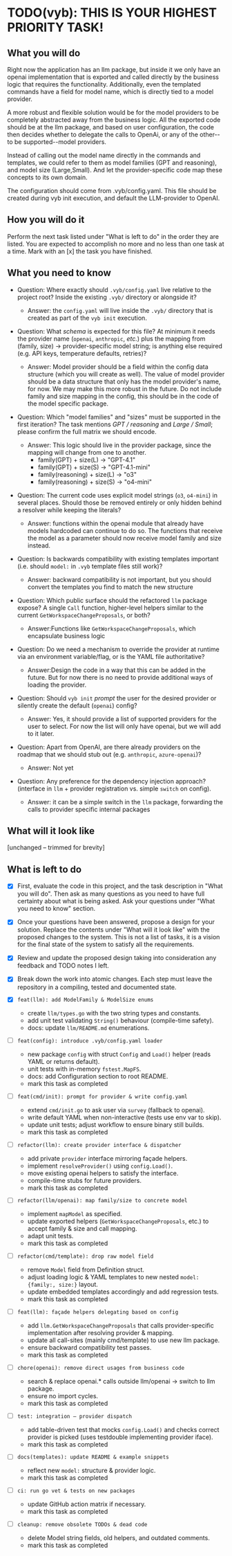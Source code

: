 # TODO(vyb): THIS IS YOUR HIGHEST PRIORITY TASK!

## What you will do
Right now the application has an llm package, but inside it we only have
an openai implementation that is exported and called directly by the
business logic that requires the functionality. Additionally, even the
templated commands have a field for model name, which is directly tied
to a model provider.

A more robust and flexible solution would be for the model providers to
be completely abstracted away from the business logic. All the exported
code should be at the llm package, and based on user configuration, the
code then decides whether to delegate the calls to OpenAi, or any of the
other--to be supported--model providers.

Instead of calling out the model name directly in the commands and
templates, we could refer to them as model families (GPT and reasoning),
and model size (Large,Small). And let the provider-specific code map
these concepts to its own domain.

The configuration should come from .vyb/config.yaml. This file should be
created during vyb init execution, and default the LLM-provider to
OpenAI.

## How you will do it
Perform the next task listed under "What is left to do" in the order
they are listed. You are expected to accomplish no more and no less than
one task at a time. Mark with an [x] the task you have finished.

## What you need to know
- Question: Where exactly should `.vyb/config.yaml` live relative to the
  project root?  Inside the existing `.vyb/` directory or alongside it?
  - Answer: the `config.yaml` will live inside the `.vyb/` directory that
    is created as part of the `vyb init` execution.

- Question: What *schema* is expected for this file?  At minimum it needs
  the provider name (`openai`, `anthropic`, *etc.*) plus the mapping from
  (family, size) → provider-specific model string; is anything else
  required (e.g. API keys, temperature defaults, retries)?
  - Answer: Model provider should be a field within the config data
    structure (which you will create as well). The value of model
    provider should be a data structure that only has the model
    provider's name, for now. We may make this more robust in the
    future. Do not include family and size mapping in the config, this
    should be in the code of the model specific package.

- Question: Which "model families" and "sizes" must be supported in the
  first iteration?  The task mentions *GPT / reasoning* and *Large /
  Small*; please confirm the full matrix we should encode.
  - Answer: This logic should live in the provider package, since the
    mapping will change from one to another.
    - family(GPT) + size(L) -> "GPT-4.1"
    - family(GPT) + size(S) -> "GPT-4.1-mini"
    - family(reasoning) + size(L) -> "o3"
    - family(reasoning) + size(S) -> "o4-mini" 

- Question: The current code uses explicit model strings (`o3`,
  `o4-mini`) in several places.  Should those be removed entirely or only
  hidden behind a resolver while keeping the literals?
  - Answer: functions within the openai module that already have models
    hardcoded can continue to do so. The functions that receive the
    model as a parameter should now receive model family and size
    instead. 

- Question: Is backwards compatibility with existing templates important
  (i.e. should `model:` in `.vyb` template files still work)?
  - Answer: backward compatibility is not important, but you should
    convert the templates you find to match the new structure

- Question: Which public surface should the refactored `llm` package
  expose?  A single `Call` function, higher-level helpers similar to the
  current `GetWorkspaceChangeProposals`, or both?
  - Answer:Functions like `GetWorkspaceChangeProposals`, which
    encapsulate business logic

- Question: Do we need a mechanism to override the provider at runtime
  via an environment variable/flag, or is the YAML file authoritative?
  - Answer:Design the code in a way that this can be added in the
    future. But for now there is no need to provide additional ways of
    loading the provider.

- Question: Should `vyb init` *prompt* the user for the desired provider
  or silently create the default (`openai`) config?
  - Answer: Yes, it should provide a list of supported providers for the
    user to select. For now the list will only have openai, but we will
    add to it later.

- Question: Apart from OpenAI, are there already providers on the
  roadmap that we should stub out (e.g. `anthropic`, `azure-openai`)?
  - Answer: Not yet

- Question: Any preference for the dependency injection approach?
  (interface in `llm` + provider registration vs. simple `switch` on
  config).
  - Answer: it can be a simple switch in the `llm` package, forwarding
    the calls to provider specific internal packages

## What will it look like
[unchanged – trimmed for brevity]

## What is left to do
- [x] First, evaluate the code in this project, and the task
      description in "What you will do". Then ask as many questions as
      you need to have full certainty about what is being asked. Ask
      your questions under "What you need to know" section.
- [x] Once your questions have been answered, propose a design for your
      solution. Replace the contents under "What will it look like" with
      the proposed changes to the system. This is not a list of tasks,
      it is a vision for the final state of the system to satisfy all
      the requirements.
- [x] Review and update the proposed design taking into consideration
      any feedback and TODO notes I left.
- [x] Break down the work into atomic changes. Each step must leave the
      repository in a compiling, tested and documented state.

- [x] `feat(llm): add ModelFamily & ModelSize enums`
   * create `llm/types.go` with the two string types and constants.
   * add unit test validating `String()` behaviour (compile-time safety).
   * docs: update `llm/README.md` enumerations.

- [ ] `feat(config): introduce .vyb/config.yaml loader`
   * new package `config` with struct `Config` and `Load()` helper (reads
     YAML or returns default).
   * unit tests with in-memory `fstest.MapFS`.
   * docs: add Configuration section to root README.
   * mark this task as completed

- [ ] `feat(cmd/init): prompt for provider & write config.yaml`
   * extend `cmd/init.go` to ask user via `survey` (fallback to openai).
   * write default YAML when non-interactive (tests use env var to skip).
   * update unit tests; adjust workflow to ensure binary still builds.
   * mark this task as completed

- [ ] `refactor(llm): create provider interface & dispatcher`
   * add private `provider` interface mirroring façade helpers.
   * implement `resolveProvider()` using `config.Load()`.
   * move existing openai helpers to satisfy the interface.
   * compile-time stubs for future providers.
   * mark this task as completed

- [ ] `refactor(llm/openai): map family/size to concrete model`
   * implement `mapModel` as specified.
   * update exported helpers (`GetWorkspaceChangeProposals`, etc.) to
     accept family & size and call mapping.
   * adapt unit tests.
   * mark this task as completed

- [ ] `refactor(cmd/template): drop raw model field`
   * remove `Model` field from Definition struct.
   * adjust loading logic & YAML templates to new nested
     `model: {family:, size:}` layout.
   * update embedded templates accordingly and add regression tests.
   * mark this task as completed

- [ ] `feat(llm): façade helpers delegating based on config`
   * add `llm.GetWorkspaceChangeProposals` that calls provider-specific
     implementation after resolving provider & mapping.
   * update all call-sites (mainly cmd/template) to use new llm package.
   * ensure backward compatibility test passes.
   * mark this task as completed

- [ ] `chore(openai): remove direct usages from business code`
   * search & replace openai.* calls outside llm/openai → switch to llm
     package.
   * ensure no import cycles.
   * mark this task as completed

- [ ] `test: integration – provider dispatch`
   * add table-driven test that mocks `config.Load()` and checks correct
     provider is picked (uses testdouble implementing provider iface).
   * mark this task as completed

- [ ] `docs(templates): update README & example snippets`
    * reflect new `model:` structure & provider logic.
    * mark this task as completed

- [ ] `ci: run go vet & tests on new packages`
    * update GitHub action matrix if necessary.
    * mark this task as completed

- [ ] `cleanup: remove obsolete TODOs & dead code`
    * delete Model string fields, old helpers, and outdated comments.
    * mark this task as completed
